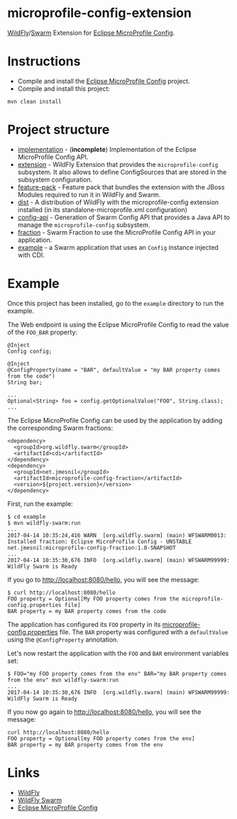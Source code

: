 # microprofile-config-extension

[WildFly][wildfly]/[Swarm][swarm] Extension for [Eclipse MicroProfile Config][microprofile-config].

# Instructions

* Compile and install the [Eclipse MicroProfile Config][microprofile-config] project.
* Compile and install this project:

```
mvn clean install
```


# Project structure

* [implementation](implementation/) - (__incomplete__) Implementation of the Eclipse MicroProfile Config API.
* [extension](extension/) - WildFly Extension that provides the `microprofile-config` subsystem. It also allows to define ConfigSources that are stored in the subsystem configuration.
* [feature-pack](feature-pack/) - Feature pack that bundles the extension with the JBoss Modules required to run it in WildFly and Swarm.
* [dist](dist/) - A distribution of WildFly with the microprofile-config extension installed (in its standalone-microprofile.xml configuration)
* [config-api](config-api/) - Generation of Swarm Config API that provides a Java API to manage the `microprofile-config` subsystem.
* [fraction](fraction/) - Swarm Fraction to use the MicroProfile Config API in your application.
* [example](example/) - a Swarm application that uses an `Config` instance injected with CDI.

# Example

Once this project has been installed, go to the `example` directory to run the example.


The Web endpoint is using the Eclipse MicroProfile Config to read the value of the `FOO_BAR` property:

```
@Inject
Config config;

@Inject
@ConfigProperty(name = "BAR", defaultValue = "my BAR property comes from the code")
String bar;

...
Optional<String> foo = config.getOptionalValue("FOO", String.class);
...

```

The Eclipse MicroProfile Config can be used by the application by adding the corresponding Swarm fractions:

```
<dependency>
  <groupId>org.wildfly.swarm</groupId>
  <artifactId>cdi</artifactId>
</dependency>
<dependency>
  <groupId>net.jmesnil</groupId>
  <artifactId>microprofile-config-fraction</artifactId>
  <version>${project.version}</version>
</dependency>
```

First, run the example:

```
$ cd example
$ mvn wildfly-swarm:run
...
2017-04-14 10:35:24,416 WARN  [org.wildfly.swarm] (main) WFSWARM0013: Installed fraction: Eclipse MicroProfile Config - UNSTABLE        net.jmesnil:microprofile-config-fraction:1.0-SNAPSHOT
...
2017-04-14 10:35:30,676 INFO  [org.wildfly.swarm] (main) WFSWARM99999: WildFly Swarm is Ready
```


If you go to [http://localhost:8080/hello](http://localhost:8080/hello), you will see the message:

```
$ curl http://localhost:8080/hello
FOO property = Optional[My FOO property comes from the microprofile-config.properties file]
BAR property = my BAR property comes from the code
```

The application has configured its `FOO` property in its [microprofile-config.properties](example/src/main/resources/META-INF/microprofile-config.properties) file.
The `BAR` property was configured with a `defaultValue` using the `@ConfigProperty` annotation.

Let's now restart the application with the `FOO` and `BAR` environment variables set:

```
$ FOO="my FOO property comes from the env" BAR="my BAR property comes from the env" mvn wildfly-swarm:run
...
2017-04-14 10:35:30,676 INFO  [org.wildfly.swarm] (main) WFSWARM99999: WildFly Swarm is Ready
```

If you now go again to [http://localhost:8080/hello](http://localhost:8080/hello), you will see the message:

```
curl http://localhost:8080/hello
FOO property = Optional[my FOO property comes from the env]
BAR property = my BAR property comes from the env
```

# Links

* [WildFly][wildfly]
* [WildFly Swarm][swarm]
* [Eclipse MicroProfile Config][microprofile-config]


[wildfly]: https://wildlfy.org/
[swarm]: http://wildfly-swarm.io/
[microprofile-config]: https://github.com/eclipse/microprofile-config/

